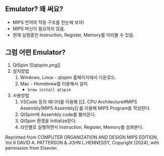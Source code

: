 ## Emulator? 왜 써요?
- MIPS 언어의 작동 구조를 한눈에 보자!
- MIPS 머신이 필요하지 않음.
- 현재 실행중인 Instruction, Register, Memory를 미리볼 수 있음.
## 그럼 어떤 Emulator?
1. QtSpim
![[qtspim.png]]
2. 설치방법
	1. Windows, Linux - qtspim 홈페이지에서 다운로드.
	2. Mac - Homebrew를 이용해서 설치
		- `brew install qtspim`
3. 사용방법
	1. VSCode 등의 에디터를 이용해 [[2. CPU Architecture#MIPS Assembly|MIPS Assembly]] 를 이용해 MIPS Program을 작성한다.
	2. QtSpim에 Assembly code를 불러온다.
	3. QtSpim 환경을 Initialize한다.
	4. 라인별로 실행하면서 Instruction, Register, Memory를 살펴본다.



Reprinted from COMPUTER ORGANIZATION AND DESIGN MIPS EDITION, Vol 6 DAVID A. PATTERSON & JOHN L.HENNESSY, Copyright (2024), with permission from Elsevier.
